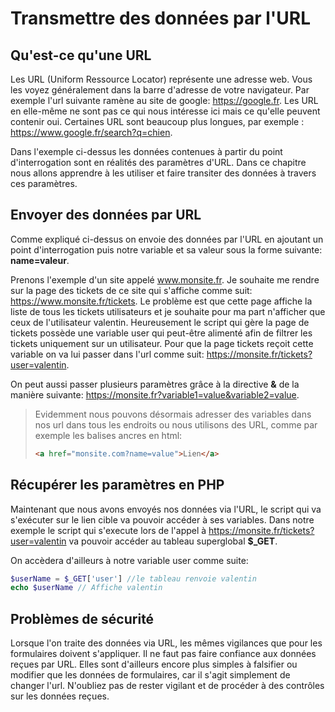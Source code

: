 # Transmettre des données par l'URL

## Qu'est-ce qu'une URL

Les URL (Uniform Ressource Locator) représente une adresse web. Vous les voyez généralement dans la barre d'adresse de votre navigateur. Par exemple l'url suivante ramène au site de google: https://google.fr.
Les URL en elle-même ne sont pas ce qui nous intéresse ici mais ce qu'elle peuvent contenir oui. Certaines URL sont beaucoup plus longues, par exemple : https://www.google.fr/search?q=chien.

Dans l'exemple ci-dessus les données contenues à partir du point d'interrogation sont en réalités des paramètres d'URL. Dans ce chapitre nous allons apprendre à les utiliser et faire transiter des données à travers ces paramètres.

## Envoyer des données par URL

Comme expliqué ci-dessus on envoie des données par l'URL en ajoutant un point d'interrogation puis notre variable et sa valeur sous la forme suivante: **name=valeur**.

Prenons l'exemple d'un site appelé www.monsite.fr. Je souhaite me rendre sur la page des tickets de ce site qui s'affiche comme suit: https://www.monsite.fr/tickets.
Le problème est que cette page affiche la liste de tous les tickets utilisateurs et je souhaite pour ma part n'afficher que ceux de l'utilisateur valentin. Heureusement le script qui gère la page de tickets possède une variable user qui peut-être alimenté afin de filtrer les tickets uniquement sur un utilisateur. Pour que la page tickets reçoit cette variable on va lui passer dans l'url comme suit:
https://monsite.fr/tickets?user=valentin.

On peut aussi passer plusieurs paramètres grâce à la directive **&** de la manière suivante: https://monsite.fr?variable1=value&variable2=value.

> Evidemment nous pouvons désormais adresser des variables dans nos url dans tous les endroits ou nous utilisons des URL, comme par exemple les balises ancres en html:
>
> ```html
> <a href="monsite.com?name=value">Lien</a>
> ```

## Récupérer les paramètres en PHP

Maintenant que nous avons envoyés nos données via l'URL, le script qui va s'exécuter sur le lien cible va pouvoir accéder à ses variables. Dans notre exemple le script qui s'execute lors de l'appel à https://monsite.fr/tickets?user=valentin va pouvoir accéder au tableau superglobal **$\_GET**.

On accèdera d'ailleurs à notre variable user comme suite:

```php
$userName = $_GET['user'] //le tableau renvoie valentin
echo $userName // Affiche valentin
```

## Problèmes de sécurité

Lorsque l'on traite des données via URL, les mêmes vigilances que pour les formulaires doivent s'appliquer. Il ne faut pas faire confiance aux données reçues par URL. Elles sont d'ailleurs encore plus simples à falsifier ou modifier que les données de formulaires, car il s'agit simplement de changer l'url. N'oubliez pas de rester vigilant et de procéder à des contrôles sur les données reçues.
